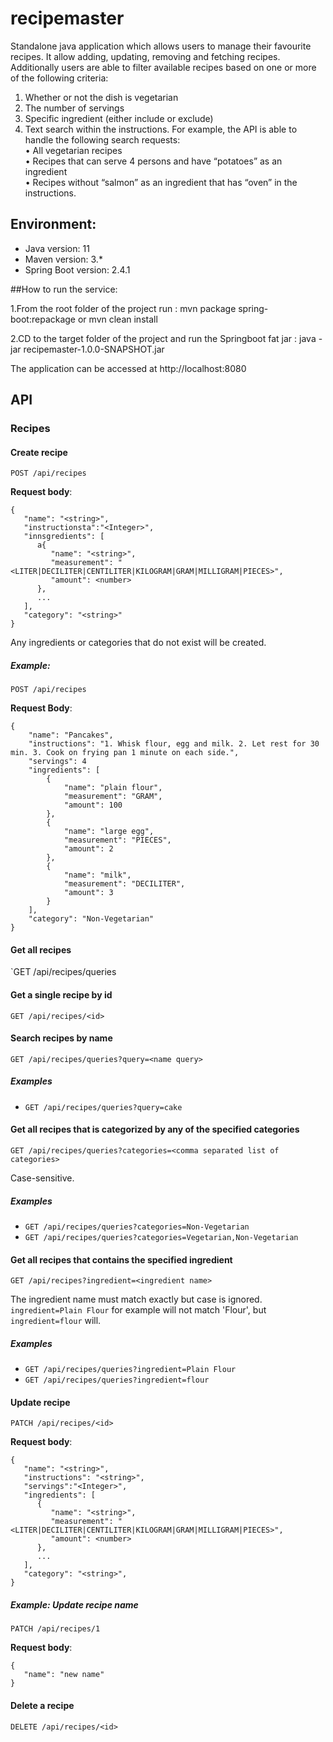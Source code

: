 # recipemaster

Standalone java application which allows users to manage their favourite recipes. It
allow adding, updating, removing and fetching recipes. Additionally users are able to filter
available recipes based on one or more of the following criteria:
1. Whether or not the dish is vegetarian
2. The number of servings
3. Specific ingredient (either include or exclude)
4. Text search within the instructions.
For example, the API is able to handle the following search requests:  
• All vegetarian recipes  
• Recipes that can serve 4 persons and have “potatoes” as an ingredient  
• Recipes without “salmon” as an ingredient that has “oven” in the instructions.  

## Environment:
- Java version: 11
- Maven version: 3.*
- Spring Boot version: 2.4.1

##How to run the service:

1.From the root folder of the project run : mvn package spring-boot:repackage or mvn clean install  
   
2.CD to the target folder of the project and run the Springboot fat jar : java -jar recipemaster-1.0.0-SNAPSHOT.jar  

The application can be accessed at http://localhost:8080


## API

### Recipes

#### Create recipe

`POST /api/recipes`

__Request body__:
```
{
   "name": "<string>",
   "instructionsta":"<Integer>",
   "innsgredients": [
      a{
         "name": "<string>",
         "measurement": "<LITER|DECILITER|CENTILITER|KILOGRAM|GRAM|MILLIGRAM|PIECES>",
         "amount": <number>
      },
      ...
   ],
   "category": "<string>"
}
```

Any ingredients or categories that do not exist will be created.

##### Example:

`POST /api/recipes`

__Request Body__:
```
{
    "name": "Pancakes",
    "instructions": "1. Whisk flour, egg and milk. 2. Let rest for 30 min. 3. Cook on frying pan 1 minute on each side.",
    "servings": 4
    "ingredients": [
        {
            "name": "plain flour",
            "measurement": "GRAM",
            "amount": 100
        },
        {
            "name": "large egg",
            "measurement": "PIECES",
            "amount": 2
        },
        {
            "name": "milk",
            "measurement": "DECILITER",
            "amount": 3
        }
    ],
    "category": "Non-Vegetarian"
}
```

#### Get all recipes

`GET /api/recipes/queries

#### Get a single recipe by id

`GET /api/recipes/<id>`

#### Search recipes by name 

`GET /api/recipes/queries?query=<name query>`

##### Examples

- `GET /api/recipes/queries?query=cake`

#### Get all recipes that is categorized by any of the specified categories

`GET /api/recipes/queries?categories=<comma separated list of categories>`

Case-sensitive.

##### Examples

- `GET /api/recipes/queries?categories=Non-Vegetarian`
- `GET /api/recipes/queries?categories=Vegetarian,Non-Vegetarian`

#### Get all recipes that contains the specified ingredient

`GET /api/recipes?ingredient=<ingredient name>`

The ingredient name must match exactly but case is ignored. `ingredient=Plain Flour` for example will not match 'Flour', but `ingredient=flour` will.

##### Examples

- `GET /api/recipes/queries?ingredient=Plain Flour`
- `GET /api/recipes/queries?ingredient=flour`

#### Update recipe

`PATCH /api/recipes/<id>`

__Request body__:
```
{
   "name": "<string>",
   "instructions": "<string>",
   "servings":"<Integer>",
   "ingredients": [
      {
         "name": "<string>",
         "measurement": "<LITER|DECILITER|CENTILITER|KILOGRAM|GRAM|MILLIGRAM|PIECES>",
         "amount": <number>
      },
      ...
   ],
   "category": "<string>",
}
```

##### Example: Update recipe name

`PATCH /api/recipes/1`

__Request body__:
```
{
   "name": "new name"
}
```

#### Delete a recipe

`DELETE /api/recipes/<id>`
